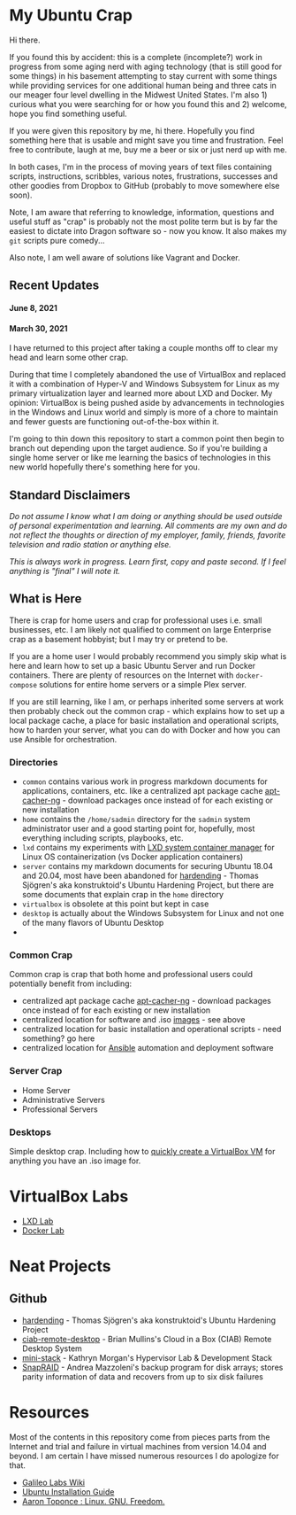 # My Ubuntu Crap

Hi there.

If you found this by accident: this is a complete (incomplete?) work in progress from some aging nerd with aging technology (that is still good for some things) in his basement attempting to stay current with some things while providing services for one additional human being and three cats in our meager four level dwelling in the Midwest United States. I'm also 1) curious what you were searching for or how you found this and 2) welcome, hope you find something useful.

If you were given this repository by me, hi there. Hopefully you find something here that is usable and might save you time and frustration. Feel free to contribute, laugh at me, buy me a beer or six or just nerd up with me.

In both cases, I'm in the process of moving years of text files containing scripts, instructions, scribbles, various notes, frustrations, successes and other goodies from Dropbox to GitHub (probably to move somewhere else soon).

Note, I am aware that referring to knowledge, information, questions and useful stuff as "crap" is probably not the most polite term but is by far the easiest to dictate into Dragon software so - now you know. It also makes my `git` scripts pure comedy...

Also note, I am well aware of solutions like Vagrant and Docker.

## Recent Updates

#### June 8, 2021



#### March 30, 2021

I have returned to this project after taking a couple months off to clear my head and learn some other crap.

During that time I completely abandoned the use of VirtualBox and replaced it with a combination of Hyper-V and Windows Subsystem for Linux as my primary virtualization layer and learned more about LXD and Docker. My opinion: VirtualBox is being pushed aside by advancements in technologies in the Windows and Linux world and simply is more of a chore to maintain and fewer guests are functioning out-of-the-box within it.

I'm going to thin down this repository to start a common point then begin to branch out depending upon the target audience. So if you're building a single home server or like me learning the basics of technologies in this new world hopefully there's something here for you.

## Standard Disclaimers

*Do not assume I know what I am doing or anything should be used outside of personal experimentation and learning. All comments are my own and do not reflect the thoughts or direction of my employer, family, friends, favorite television and radio station or anything else.*

*This is always work in progress. Learn first, copy and paste second. If I feel anything is "final" I will note it.*

## What is Here

There is crap for home users and crap for professional uses i.e. small businesses, etc. I am likely not qualified to comment on large Enterprise crap as a basement hobbyist; but I may try or pretend to be.

If you are a home user I would probably recommend you simply skip what is here and learn how to set up a basic Ubuntu Server and run Docker containers. There are plenty of resources on the Internet with `docker-compose` solutions for entire home servers or a simple Plex server.

If you are still learning, like I am, or perhaps inherited some servers at work then probably check out the common crap - which explains how to set up a local package cache, a place for basic installation and operational scripts, how to harden your server, what you can do with Docker and how you can use Ansible for orchestration. 

### Directories

- `common` contains various work in progress markdown documents for applications, containers, etc. like a centralized apt package cache [apt-cacher-ng](common/apt-cacher-ng.md) - download packages once instead of for each existing or new installation
- `home` contains the `/home/sadmin` directory for the `sadmin` system administrator user and a good starting point for, hopefully, most everything including scripts, playbooks, etc.
- `lxd` contains my experiments with [LXD system container manager](https://linuxcontainers.org/lxd/) for Linux OS containerization (vs Docker application containers)
- `server` contains my markdown documents for securing Ubuntu 18.04 and 20.04, most have been abandoned for [hardending](https://github.com/konstruktoid/hardening) - Thomas Sjögren's aka konstruktoid's Ubuntu Hardening Project, but there are some documents that explain crap in the `home` directory
- `virtualbox` is obsolete at this point but kept in case
- `desktop` is actually about the Windows Subsystem for Linux and not one of the many flavors of Ubuntu Desktop
- 





### Common Crap

Common crap is crap that both home and professional users could potentially benefit from including:

*  centralized apt package cache [apt-cacher-ng](common/apt-cacher-ng.md) - download packages once instead of for each existing or new installation
*  centralized location for software and .iso [images](common/MaintainingLocalImages.md) - see above
*  centralized location for basic installation and operational scripts - need something? go here
*  centralized location for [Ansible](https://www.ansible.com) automation and deployment software

### Server Crap

-  Home Server
-  Administrative Servers
-  Professional Servers

### Desktops

Simple desktop crap. Including how to [quickly create a VirtualBox VM](virtualbox/UbuntuDesktopsVirtualBox.md) for anything you have an .iso image for.

# VirtualBox Labs

-  [LXD Lab](virtualbox/LXD_Lab.md)
-  [Docker Lab](virtualbox/Docker%20Lab.md)

# Neat Projects

## Github

-  [hardending](https://github.com/konstruktoid/hardening) - Thomas Sjögren's aka konstruktoid's Ubuntu Hardening Project
-  [ciab-remote-desktop](https://github.com/bmullan/ciab-remote-desktop) - Brian Mullins's Cloud in a Box (CIAB) Remote Desktop System
-  [mini-stack](https://github.com/containercraft/mini-stack) - Kathryn Morgan's Hypervisor Lab & Development Stack
-  [SnapRAID](https://github.com/amadvance/snapraid) - Andrea Mazzoleni's backup program for disk arrays; stores parity information of data and recovers from up to six disk failures

# Resources

Most of the contents in this repository come from pieces parts from the Internet and trial and failure in virtual machines from version 14.04 and beyond. I am certain I have missed numerous resources I do apologize for that.

-  [Galileo Labs Wiki](http://wiki.csgalileo.org/start)
-  [Ubuntu Installation Guide](https://help.ubuntu.com/lts/installation-guide/amd64/index.html)
-  [Aaron Toponce : Linux. GNU. Freedom.](https://pthree.org/)
